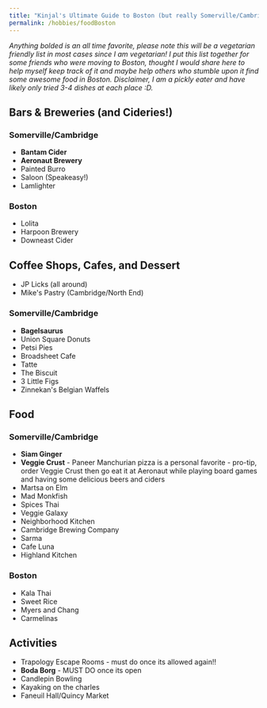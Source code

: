 ```yaml
---
title: "Kinjal's Ultimate Guide to Boston (but really Somerville/Cambridge), MA"
permalink: /hobbies/foodBoston
---
```


*Anything bolded is an all time favorite, please note this will be a vegetarian friendly list in most cases since I am vegetarian! I put this list together for some friends who were moving to Boston, thought I would share here to help myself keep track of it and maybe help others who stumble upon it find some awesome food in Boston. Disclaimer, I am a pickly eater and have likely only tried 3-4 dishes at each place :D.* 

## Bars & Breweries (and Cideries!) 

### Somerville/Cambridge
- **Bantam Cider**
- **Aeronaut Brewery**
- Painted Burro 
- Saloon (Speakeasy!)
- Lamlighter

### Boston
- Lolita
- Harpoon Brewery 
- Downeast Cider

## Coffee Shops, Cafes, and Dessert 
- JP Licks (all around) 
- Mike's Pastry (Cambridge/North End)

### Somerville/Cambridge
- **Bagelsaurus**
- Union Square Donuts 
- Petsi Pies 
- Broadsheet Cafe
- Tatte
- The Biscuit 
- 3 Little Figs
- Zinnekan's Belgian Waffels

## Food 

### Somerville/Cambridge
- **Siam Ginger**
- **Veggie Crust** - Paneer Manchurian pizza is a personal favorite - pro-tip, order Veggie Crust then go eat it at Aeronaut while playing board games and having some delicious beers and ciders 
- Martsa on Elm
- Mad Monkfish
- Spices Thai
- Veggie Galaxy 
- Neighborhood Kitchen 
- Cambridge Brewing Company
- Sarma
- Cafe Luna
- Highland Kitchen

### Boston
- Kala Thai 
- Sweet Rice
- Myers and Chang
- Carmelinas 

## Activities

- Trapology Escape Rooms - must do once its allowed again!! 
- **Boda Borg** - MUST DO once its open
- Candlepin Bowling
- Kayaking on the charles 
- Faneuil Hall/Quincy Market
